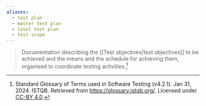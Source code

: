 ```yaml
---
aliases:
  - test plan
  - master test plan
  - level test plan
  - test scope
---
```

> Documentation describing the [[Test objectives|test objectives]] to be achieved and the means and the schedule for achieving them, organised to coordinate testing activities.[^1]


[^1]: Standard Glossary of Terms used in Software Testing (v4.2.1). Jan 31, 2024. ISTQB. Retrieved from https://glossary.istqb.org/. Licensed under [CC-BY 4.0](https://creativecommons.org/licenses/by/4.0/).